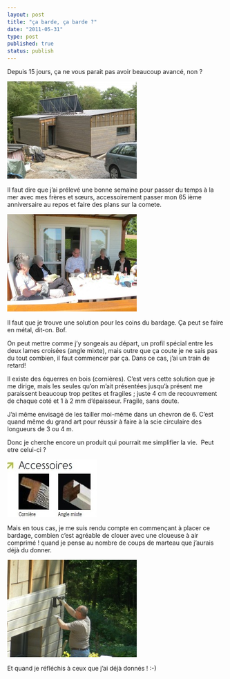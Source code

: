 ```yaml
---
layout: post
title: "ça barde, ça barde ?"
date: "2011-05-31"
type: post
published: true
status: publish
---
```


Depuis 15 jours, ça ne vous parait pas avoir beaucoup avancé, non ?

[![](/images/2011/05/SAM_1233-300x225.jpg "SAMSUNG DIGITAL CAMERA")](/images/2011/05/SAM_1233.jpg)

Il faut dire que j’ai prélevé une bonne semaine pour passer du temps à la mer avec mes frères et sœurs, accessoirement passer mon 65 ième anniversaire au repos et faire des plans sur la comete.

[![](/images/2011/05/IMG_1062fl-300x225.jpg "IMG_1062fl")](/images/2011/05/IMG_1062fl.jpg)

Il faut que je trouve une solution pour les coins du bardage. Ça peut se faire en métal, dit-on. Bof.

On peut mettre comme j’y songeais au départ, un profil spécial entre les deux lames croisées (angle mixte), mais outre que ça coute je ne sais pas du tout combien, il faut commencer par ça. Dans ce cas, j’ai un train de retard!

Il existe des équerres en bois (cornières). C’est vers cette solution que je me dirige, mais les seules qu’on m’ait présentées jusqu’à présent me paraissent beaucoup trop petites et fragiles ; juste 4 cm de recouvrement de chaque coté et 1 à 2 mm d’épaisseur. Fragile, sans doute.

J’ai même envisagé de les tailler moi-même dans un chevron de 6. C’est quand même du grand art pour réussir à faire à la scie circulaire des longueurs de 3 ou 4 m.

Donc je cherche encore un produit qui pourrait me simplifier la vie.  Peut etre celui-ci ?

[![](/images/2011/05/inf3.jpg "inf3")](/images/2011/05/inf3.jpg)

Mais en tous cas, je me suis rendu compte en commençant à placer ce bardage, combien c’est agréable de clouer avec une cloueuse à air comprimé ! quand je pense au nombre de coups de marteau que j’aurais déjà du donner.

[![](/images/2011/05/SAM_1229-300x225.jpg "SAMSUNG DIGITAL CAMERA")](/images/2011/05/SAM_1229.jpg)

Et quand je réfléchis à ceux que j’ai déjà donnés ! :-)
